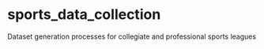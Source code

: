 # sports_data_collection
Dataset generation processes for collegiate and professional sports leagues

